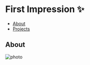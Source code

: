 # First Impression ✨

- [About](about.md)
- [Projects](projects.md)

## About

![photo](https://github.com/monica525/english-for-designer/assets/143282725/1abcbf92-cd58-4614-baff-24e8f73fb8c0)

